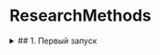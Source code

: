 # ResearchMethods
<details>
<summary>## 1. Первый запуск</summary>
<details><summary>### 1.1 Установка окружения</summary>
Перед запуском необходимо установить виртуальное окружение, например venv:
```
python -m venv venv
```
После этого необходимо запустить окружение:
```
venv/scipts/activate
```
Может быть ошибка с текстом 
```
... не распознана как команда или командлета...
```
Ее прогуглить, там будет рекомендация, сделать по ней.

После запуска окружения в терминале изменится вид:
До:
```
PS C:\Projects\ResearchMethods>
```
После:
```
(venv) PS C:\Projects\ResearchMethods>
```
Приписка venv означает, что вы включили виртуальное окружение и нет внешних зависимостей проекта.
</details>
<details><summary>### 1.2 Установка библиотек</summary>
Убедитесь, что находитесь в одной папке с файлом **requirements.txt**
Для этого прописать 
```
ls
```

Для входа в папку использовать 
```
cd <название папки>
```

Для выхода на 1 папку наверх 
```
cd ..
```

В файле **requirements.txt** находится список бибилиотек с их версиями, на которых заработала программа.
Для установки необходимо прописать команду:
```
pip install -r requirements.txt
```

После этого начнется установка всех необходимых библиотек.
</details>
<details><summary>### 1.3 Запуск</summary>
Запуск производится командой 
```
jupyter notebook
```
На localhost запустится приложение и с ним можно работать.
</details>
</details>